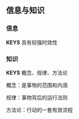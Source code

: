 ## 信息与知识
### 信息
**KEYS**
具有较强时效性

### 知识
**KEYS**
概念、规律、方法论

概念：是事物的范围和内涵

规律：事物背后的运行法则

方法论：行动的一套有效流程